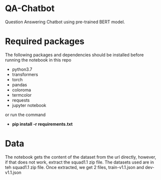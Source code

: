 # QA-Chatbot
Question Answering Chatbot using pre-trained BERT model. 

# Required packages
The following packages and dependencies should be installed before running the notebook in this repo
 - python3.7
 - transformers
 - torch
 - pandas
 - coloroma
 - termcolor
 - requests
 - jupyter notebook

or run the command
- **pip install -r requirements.txt**

# Data
The notebook gets the content of the dataset from the url directly, however, if that does not work, extract the squad1.1 zip file.
The datasets used are in teh squad1.1 zip file. Once extracted, we get 2 files, train-v1.1.json and dev-v1.1.json
